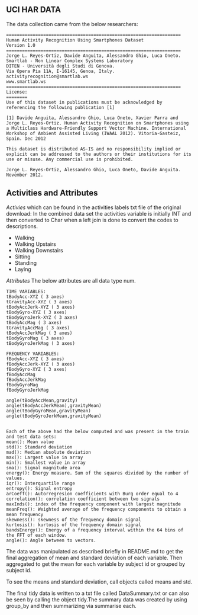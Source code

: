
## UCI HAR DATA

The data collection came from the below researchers:

```{}
==================================================================
Human Activity Recognition Using Smartphones Dataset
Version 1.0
==================================================================
Jorge L. Reyes-Ortiz, Davide Anguita, Alessandro Ghio, Luca Oneto.
Smartlab - Non Linear Complex Systems Laboratory
DITEN - Università degli Studi di Genova.
Via Opera Pia 11A, I-16145, Genoa, Italy.
activityrecognition@smartlab.ws
www.smartlab.ws
==================================================================
License:
========
Use of this dataset in publications must be acknowledged by referencing the following publication [1] 

[1] Davide Anguita, Alessandro Ghio, Luca Oneto, Xavier Parra and Jorge L. Reyes-Ortiz. Human Activity Recognition on Smartphones using a Multiclass Hardware-Friendly Support Vector Machine. International Workshop of Ambient Assisted Living (IWAAL 2012). Vitoria-Gasteiz, Spain. Dec 2012

This dataset is distributed AS-IS and no responsibility implied or explicit can be addressed to the authors or their institutions for its use or misuse. Any commercial use is prohibited.

Jorge L. Reyes-Ortiz, Alessandro Ghio, Luca Oneto, Davide Anguita. November 2012.

```

## Activities and Attributes

*Activies* which can be found in the activities labels txt file of the original download:
In the combined data set the activities variable is initially INT and then converted to Char when a left join is done to convert the codes to descriptions. 
* Walking
* Walking Upstairs
* Walking Downstairs
* Sitting
* Standing
* Laying

*Attributes*
The below attributes are all data type num. 

```{}
TIME VARIABLES:
tBodyAcc-XYZ ( 3 axes)
tGravityAcc-XYZ ( 3 axes)
tBodyAccJerk-XYZ ( 3 axes)
tBodyGyro-XYZ ( 3 axes)
tBodyGyroJerk-XYZ ( 3 axes)
tBodyAccMag ( 3 axes)
tGravityAccMag ( 3 axes)
tBodyAccJerkMag ( 3 axes)
tBodyGyroMag ( 3 axes)
tBodyGyroJerkMag ( 3 axes)

FREQUENCY VARIABLES:
fBodyAcc-XYZ ( 3 axes)
fBodyAccJerk-XYZ ( 3 axes)
fBodyGyro-XYZ ( 3 axes)
fBodyAccMag
fBodyAccJerkMag
fBodyGyroMag
fBodyGyroJerkMag

angle(tBodyAccMean,gravity)
angle(tBodyAccJerkMean),gravityMean)
angle(tBodyGyroMean,gravityMean)
angle(tBodyGyroJerkMean,gravityMean)


Each of the above had the below computed and was present in the train and test data sets:
mean(): Mean value
std(): Standard deviation
mad(): Median absolute deviation 
max(): Largest value in array
min(): Smallest value in array
sma(): Signal magnitude area
energy(): Energy measure. Sum of the squares divided by the number of values. 
iqr(): Interquartile range 
entropy(): Signal entropy
arCoeff(): Autorregresion coefficients with Burg order equal to 4
correlation(): correlation coefficient between two signals
maxInds(): index of the frequency component with largest magnitude
meanFreq(): Weighted average of the frequency components to obtain a mean frequency
skewness(): skewness of the frequency domain signal 
kurtosis(): kurtosis of the frequency domain signal 
bandsEnergy(): Energy of a frequency interval within the 64 bins of the FFT of each window.
angle(): Angle between to vectors.

```

The data was manipulated as described briefly in README.md to get the final aggregation of mean and standard deviation of each variable. Then aggregated to get the mean for each variable by subject id or grouped by subject id. 

To see the means and standard deviation, call objects called means and std. 

The final tidy data is written to a txt file called DataSummary.txt or can also be seen by calling the object tidy.The summary data was created by using group_by and then summarizing via summarise each.